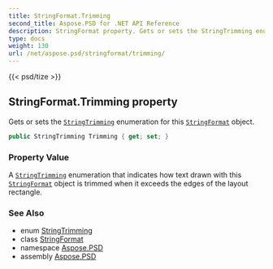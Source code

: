 ```yaml
---
title: StringFormat.Trimming
second_title: Aspose.PSD for .NET API Reference
description: StringFormat property. Gets or sets the StringTrimming enumeration for this StringFormat object
type: docs
weight: 130
url: /net/aspose.psd/stringformat/trimming/
---
```

{{< psd/tize >}}
## StringFormat.Trimming property

Gets or sets the [`StringTrimming`](../../stringtrimming/) enumeration for this [`StringFormat`](../) object.

```csharp
public StringTrimming Trimming { get; set; }
```

### Property Value

A [`StringTrimming`](../../stringtrimming/) enumeration that indicates how text drawn with this [`StringFormat`](../) object is trimmed when it exceeds the edges of the layout rectangle.

### See Also

* enum [StringTrimming](../../stringtrimming/)
* class [StringFormat](../)
* namespace [Aspose.PSD](../../../aspose.psd/)
* assembly [Aspose.PSD](../../../)


